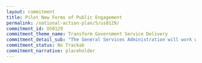 ```yaml
---
layout: commitment
title: Pilot New Forms of Public Engagement
permalink: /national-action-plan/5/us0129/
commitment_id: US0129
commitment_theme_name: Transform Government Service Delivery
commitment_detail_sub: "The General Services Administration will work with civil society and experts in scenario planning and speculative fiction to develop a challenge and prize competition that will engage diverse and inclusive public participation to better define and imagine emerging challenges, opportunities, and possibilities for our shared future."
commitment_status: No Trackab
commitment_narrative: placeholder
---
```


